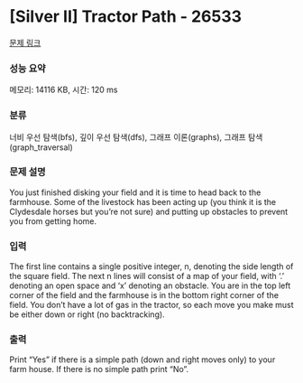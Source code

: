 # [Silver II] Tractor Path - 26533 

[문제 링크](https://www.acmicpc.net/problem/26533) 

### 성능 요약

메모리: 14116 KB, 시간: 120 ms

### 분류

너비 우선 탐색(bfs), 깊이 우선 탐색(dfs), 그래프 이론(graphs), 그래프 탐색(graph_traversal)

### 문제 설명

<p>You just finished disking your field and it is time to head back to the farmhouse. Some of the livestock has been acting up (you think it is the Clydesdale horses but you’re not sure) and putting up obstacles to prevent you from getting home.</p>

### 입력 

 <p>The first line contains a single positive integer, n, denoting the side length of the square field. The next n lines will consist of a map of your field, with ‘.’ denoting an open space and ‘x’ denoting an obstacle. You are in the top left corner of the field and the farmhouse is in the bottom right corner of the field. You don’t have a lot of gas in the tractor, so each move you make must be either down or right (no backtracking).</p>

### 출력 

 <p>Print “Yes” if there is a simple path (down and right moves only) to your farm house. If there is no simple path print “No”.</p>

